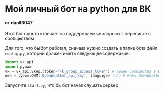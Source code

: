 # Мой личный бот на python для ВК
#### от dan63047

Этот бот просто отвечает на поддержваемые запросы в переписке с сообществом
 
Для того, что бы бот работал, сначала нужно создать в папке бота файл `config.py`, который должен иметь следующее содержание:

```python
import vk_api
import pyowm
vk = vk_api.VkApi(token="vk_group_access_token") # Токен сообщества в ВК
own = pyowm.OWM('OpenWeather_api_key', language='ru') # Ключ OpenWeather API для функции погоды
```

Запустите `start.py`, что бы бот начал слушать сервер
